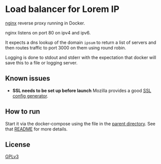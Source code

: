 # Load balancer for Lorem IP
[nginx](https://nginx.org/en) reverse proxy running in Docker.

nginx listens on port 80 on ipv4 and ipv6.

It expects a dns lookup of the domain `ipsum` to return a list of servers and then routes traffic to port 3000 on them using round robin.

Logging is done to stdout and stderr with the expectation that docker will save this to a file or logging server.

## Known issues
 * __SSL needs to be set up before launch__ Mozilla provides a good [SSL config generator](https://ssl-config.mozilla.org).

## How to run
Start it via the docker-compose using the file in the [parent directory](../docker-compose.yaml). See that [README](../README.md) for more details.

## License
[GPLv3](../LICENSE)
